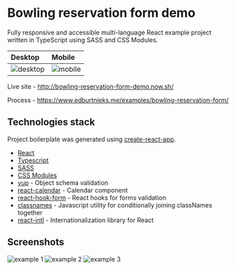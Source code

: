 # Bowling reservation form demo

Fully responsive and accessible multi-language React example project written in TypeScript using SASS and CSS Modules.

| Desktop | Mobile |
| :------ | :----- |
| ![desktop](https://user-images.githubusercontent.com/47947787/81168438-a63fea00-8f9f-11ea-8893-6910567cbd7c.gif) | ![mobile](https://user-images.githubusercontent.com/47947787/81168523-d38c9800-8f9f-11ea-90a4-b207e4761143.gif) |

Live site - http://bowling-reservation-form-demo.now.sh/

Process - https://www.edburtnieks.me/examples/bowling-reservation-form/

## Technologies stack

Project boilerplate was generated using [create-react-app](https://create-react-app.dev/).

- [React](https://reactjs.org/)
- [Typescript](https://www.typescriptlang.org/)
- [SASS](https://sass-lang.com/)
- [CSS Modules](https://github.com/css-modules/css-modules)
- [yup](https://github.com/jquense/yup) - Object schema validation
- [react-calendar](http://projects.wojtekmaj.pl/react-calendar/) - Calendar component
- [react-hook-form](https://react-hook-form.com/) - React hooks for forms validation
- [classnames](https://github.com/JedWatson/classnames) - Javascript utility for conditionally joining classNames together
- [react-intl](https://github.com/formatjs/react-intl) - Internationalization library for React

## Screenshots

![example 1](https://user-images.githubusercontent.com/47947787/80893849-a52c6580-8cde-11ea-9b75-dbc6a724efe0.png)
![example 2](https://user-images.githubusercontent.com/47947787/80893850-a65d9280-8cde-11ea-9fc5-5fe62d9b2010.png)
![example 3](https://user-images.githubusercontent.com/47947787/80894047-fbe66f00-8cdf-11ea-9da5-aa9fb704410c.png)
